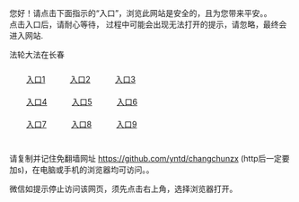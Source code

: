 您好！请点击下面指示的“入口”，浏览此网站是安全的，且为您带来平安。。 <br/>
点击入口后，请耐心等待， 过程中可能会出现无法打开的提示，请忽略，最终会进入网站. </br>

法轮大法在长春<br/>
<div style="padding:10px"><a style="margin:20px" target="_blank" href="https://d3uzunizfdw423.cloudfront.net/2Qpsp?kqwdqtht" id="ccLink1" rel="nofollow">入口1</a> <a target="_blank" style="margin:20px" href="https://d1f2iafysfv0lg.cloudfront.net/2Qpsp?nrzrfk" id="ccLink2" rel="nofollow">入口2</a> <a style="margin:20px" target="_blank" href="https://d1z6w7y1rjsegq.cloudfront.net/2Qpsp?crjwiw" id="ccLink3" rel="nofollow">入口3</a></div>

<div style="padding:10px" ><a style="margin:20px" target="_blank" href="https://d3uzunizfdw423.cloudfront.net/2Qpsp?kqwdqtht" id="ccLink4" rel="nofollow">入口4</a> <a style="margin:20px" href="https://d1f2iafysfv0lg.cloudfront.net/2Qpsp?nrzrfk" target="_blank" id="ccLink5" rel="nofollow">入口5</a> <a style="margin:20px" href="https://d1z6w7y1rjsegq.cloudfront.net/2Qpsp?crjwiw" target="_blank" id="ccLink6" rel="nofollow">入口6</a></div>

<div style="padding:10px"><a style="margin:20px" target="_blank" href="https://d3uzunizfdw423.cloudfront.net/2Qpsp?kqwdqtht" id="ccLink7" rel="nofollow">入口7</a> <a style="margin:20px" href="https://d1f2iafysfv0lg.cloudfront.net/2Qpsp?nrzrfk" target="_blank" id="ccLink8" rel="nofollow">入口8</a> <a style="margin:20px" target="_blank" href="https://d1z6w7y1rjsegq.cloudfront.net/2Qpsp?crjwiw" id="ccLink9" rel="nofollow">入口9</a></div>

<br/>



请复制并记住免翻墙网址 https://github.com/yntd/changchunzx (http后一定要加s)，在电脑或手机的浏览器均可访问。。<br/>

微信如提示停止访问该网页，须先点击右上角，选择浏览器打开。
